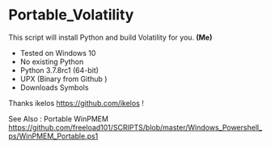 # Portable_Volatility
This script will install Python and build Volatility for you. **(Me)**

* Tested on Windows 10
* No existing Python
* Python 3.7.8rc1 (64-bit)
* UPX (Binary from Github )
* Downloads Symbols

Thanks ikelos https://github.com/ikelos !

See Also : Portable WinPMEM
https://github.com/freeload101/SCRIPTS/blob/master/Windows_Powershell_ps/WinPMEM_Portable.ps1
